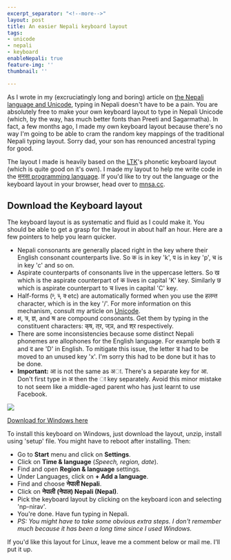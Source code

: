 ```yaml
---
excerpt_separator: "<!--more-->"
layout: post
title: An easier Nepali keyboard layout
tags:
- unicode
- nepali
- keyboard
enableNepali: true
feature-img: ''
thumbnail: ''

---
```

As I wrote in my (excruciatingly long and boring) article on [the Nepali language and Unicode](https://nirav.com.np/2019/10/16/on-the-nepali-language-and-unicode-1.html "On the Nepali language and Unicode"), typing in Nepali doesn't have to be a pain. You are absolutely free to make your own keyboard layout to type in Nepali Unicode (which, by the way, has much better fonts than Preeti and Sagarmatha). In fact, a few months ago, I made my own keyboard layout because there's no way I'm going to be able to cram the random key mappings of the traditional Nepali typing layout. Sorry dad, your son has renounced ancestral typing for good.

<!--more-->

The layout I made is heavily based on the [LTK](http://ltk.org.np/ "Language Technology Kendra")'s phonetic keyboard layout (which is quite good on it's own). I made my layout to help me write code in the [मनसा programming language](http://mnsa.cc "manasa programming"). If you'd like to try out the language or the keyboard layout in your browser, head over to [mnsa.cc](http://mnsa.cc).

## Download the Keyboard layout

The keyboard layout is as systematic and fluid as I could make it. You should be able to get a grasp for the layout in about half an hour. Here are a few pointers to help you learn quicker.

* Nepali consonants are generally placed right in the key where their English consonant counterparts live. So क is in key 'k', प is in key 'p', च is in key 'c' and so on.
* Aspirate counterparts of consonants live in the uppercase letters. So ख which is the aspirate counterpart of क lives in capital 'K' key. Similarly छ which is aspirate counterpart to च lives in capital 'C' key.
* Half-forms (न्‍, च्‍, क्‍ etc) are automatically formed when you use the हलन्त character, which is in the key '/'. For more information on this mechanism, consult my article on [Unicode](https://nirav.com.np/2019/10/16/on-the-nepali-language-and-unicode-1.html "Unicode article at nirav.com.np").
* क्ष, त्र, ज्ञ, and श्र are compound consonants. Get them by typing in the constituent characters: क्‌ष, त्‌र, ज्‌ञ, and श्‌र respectively.
* There are some inconsistencies because some distinct Nepali phonemes are allophones for the English language. For example both ड and द are 'D' in English. To mitigate this issue, the letter ड had to be moved to an unused key 'x'. I'm sorry this had to be done but it has to be done.
* **Important:** आ is not the same as अा. There's a separate key for आ. Don't first type in अ then the ा key separately. Avoid this minor mistake to not seem like a middle-aged parent who has just learnt to use Facebook. 

![](https://nirav.com.np/assets/img/mnsalayout.png)

[Download for Windows here](/assets/img/keyboard.zip "Download this keyboard layout for Windows")

To install this keyboard on Windows, just download the layout, unzip, install using 'setup' file. You might have to reboot after installing. Then:

* Go to **Start** menu and click on **Settings**.
* Click on **Time & language** (_Speech, region, date_).
* Find and open **Region & language** settings.
* Under Languages, click on **+ Add a language**.
* Find and choose **नेपाली Nepali**.
* Click on **नेपाली** **(नेपाल) Nepali (Nepal)**.
* Pick the keyboard layout by clicking on the keyboard icon and selecting 'np-nirav'. 
* You're done. Have fun typing in Nepali.
* _PS: You might have to take some obvious extra steps. I don't remember much because it has been a long time since I used Windows._

If you'd like this layout for Linux, leave me a comment below or mail me. I'll put it up.